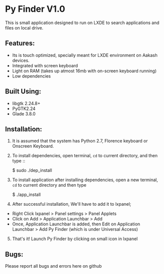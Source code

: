 Py Finder V1.0
===========

This is small application designed to run on LXDE to search applications and files on local drive.


Features:
---------
* Its is touch optimized, specially meant for LXDE environment on Aakash devices.
* Integrated with screen keyboard
* Light on RAM (takes up atmost 16mb with on-screen keyboard running)
* Low dependencies


Built Using:
------------

* libgtk 2.24.8+
* PyGTK2.24 
* Glade 3.8.0


Installation:
-------------

1. It is assumed that the system has Python 2.7, Florence keyboard or Onscreen Keyboard.

2. To install dependencies, open terminal, `cd` to current directory, and then type ::

     $ sudo ./dep_install

3. To  install application after installing dependencies, open a new terminal, `cd` to current directory and then type

    $ ./app_install

4. After successful installation, We'll have to add it to lxpanel;

* Right Click lxpanel > Panel settings > Panel Applets
* Click on Add > Application Launchbar > Add
* Once, Application Launchbar is added, then Edit on Application Launchbar > Add Py Finder (which is under Universal Access)

5. That's it! Launch Py Finder by clicking on small icon in lxpanel
	
Bugs:
-----

Please report all bugs and errors here on github
